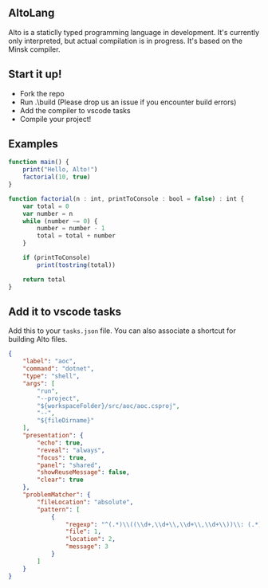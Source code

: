 ## AltoLang
Alto is a staticlly typed programming language in development.
It's currently only interpreted, but actual compilation is in progress.
It's based on the Minsk compiler.

## Start it up!
 - Fork the repo
 - Run .\build (Please drop us an issue if you encounter build errors)
 - Add the compiler to vscode tasks
 - Compile your project!

## Examples
```ts
function main() {
    print("Hello, Alto!")
    factorial(10, true)
}

function factorial(n : int, printToConsole : bool = false) : int {
    var total = 0
    var number = n
    while (number ~= 0) {
        number = number - 1
        total = total + number
    }

    if (printToConsole)
        print(tostring(total))

    return total
}
```

## Add it to vscode tasks
Add this to your `tasks.json` file. You can also associate a shortcut for building Alto files.
```json
{
    "label": "aoc",
    "command": "dotnet",
    "type": "shell",
    "args": [
        "run",
        "--project",
        "${workspaceFolder}/src/aoc/aoc.csproj",
        "--",
        "${fileDirname}"
    ],
    "presentation": {
        "echo": true,
        "reveal": "always",
        "focus": true,
        "panel": "shared",
        "showReuseMessage": false,
        "clear": true
    },
    "problemMatcher": {
        "fileLocation": "absolute",
        "pattern": [
            {
                "regexp": "^(.*)\\((\\d+,\\d+\\,\\d+\\,\\d+\\))\\: (.*)$",
                "file": 1,
                "location": 2,
                "message": 3
            }
        ]
    }
}
```
